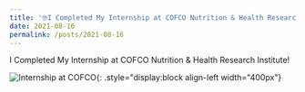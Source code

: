 ```yaml
---
title: '🤓I Completed My Internship at COFCO Nutrition & Health Research Institute!'
date: 2021-08-16
permalink: /posts/2021-08-16
---
```

I Completed My Internship at COFCO Nutrition & Health Research Institute!


![Internship at COFCO](https://rengshu-li.github.io/academicpages/images/cofco-internship.png){: .style="display:block align-left width="400px"}
